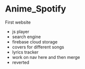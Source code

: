 # Anime_Spotify
First website

- js player
- search engine
- firebase cloud storage
- covers for different songs
- lyrics tracker
- work on nav here and then merge 
- reverted
